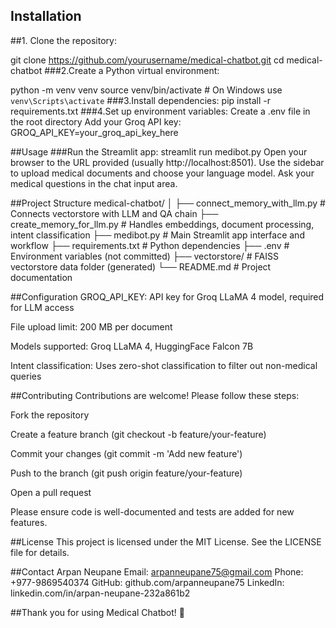 
## Installation

##1. Clone the repository:


git clone https://github.com/yourusername/medical-chatbot.git
cd medical-chatbot
###2.Create a Python virtual environment:

python -m venv venv
source venv/bin/activate  # On Windows use `venv\Scripts\activate`
###3.Install dependencies:
pip install -r requirements.txt
###4.Set up environment variables:
Create a .env file in the root directory
Add your Groq API key:
GROQ_API_KEY=your_groq_api_key_here


##Usage
###Run the Streamlit app:
streamlit run medibot.py
Open your browser to the URL provided (usually http://localhost:8501).
Use the sidebar to upload medical documents and choose your language model.
Ask your medical questions in the chat input area.

##Project Structure
medical-chatbot/
│
├── connect_memory_with_llm.py        # Connects vectorstore with LLM and QA chain
├── create_memory_for_llm.py          # Handles embeddings, document processing, intent classification
├── medibot.py                       # Main Streamlit app interface and workflow
├── requirements.txt                 # Python dependencies
├── .env                            # Environment variables (not committed)
├── vectorstore/                    # FAISS vectorstore data folder (generated)
└── README.md                       # Project documentation

##Configuration
GROQ_API_KEY: API key for Groq LLaMA 4 model, required for LLM access

File upload limit: 200 MB per document

Models supported: Groq LLaMA 4, HuggingFace Falcon 7B

Intent classification: Uses zero-shot classification to filter out non-medical queries

##Contributing
Contributions are welcome! Please follow these steps:

Fork the repository

Create a feature branch (git checkout -b feature/your-feature)

Commit your changes (git commit -m 'Add new feature')

Push to the branch (git push origin feature/your-feature)

Open a pull request

Please ensure code is well-documented and tests are added for new features.

##License
This project is licensed under the MIT License. See the LICENSE file for details.

##Contact
Arpan Neupane
Email: arpanneupane75@gmail.com
Phone: +977-9869540374
GitHub: github.com/arpanneupane75
LinkedIn: linkedin.com/in/arpan-neupane-232a861b2

##Thank you for using Medical Chatbot! 🚀
